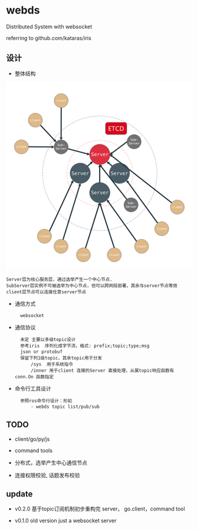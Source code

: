 # webds
Distributed System with websocket

referring to github.com/kataras/iris

## 设计

- 整体结构

![](doc/webds.png)

    Server层为核心服务层，通过选举产生一个中心节点.
    SubServer层实例不可被选举为中心节点，但可以跨网段部署，其余与server节点等效
    client层节点可以连接任意server节点

- 通信方式

        websocket

- 通信协议

        未定 主要以多级topic设计
        参考iris  序列化成字节流，格式: prefix;topic;type;msg
        json or protobuf
        保留下列1级topic，其余topic用于分发
            /sys  用于系统指令
            /inner 用于client 连接的Server 直接处理，从属topic响应函数有 conn.On 函数指定

- 命令行工具设计

        参照ros命令行设计：形如
            - webds topic list/pub/sub

## TODO

- client/go/py/js

- command tools

- 分布式，选举产生中心通信节点

- 连接权限校验, 话题发布校验


## update

- v0.2.0 基于topic订阅机制初步重构完 server， go.client，command tool

- v0.1.0 old version just a websocket server
